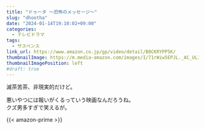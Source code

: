 ```yaml
---
title: "ドゥータ ～恐怖のメッセージ～"
slug: "dhootha"
date: "2024-01-14T19:10:02+09:00"
categories:
  - テレビドラマ
tags:
  - サスペンス
link_url: https://www.amazon.co.jp/gp/video/detail/B0CKRYPP5K/
thumbnailImage: https://m.media-amazon.com/images/I/71rWiw5EPJL._AC_UL320_.jpg
thumbnailImagePosition: left
#draft: true
---
```

滅茶苦茶、非現実的だけど。
<!--more-->
悪いやつには報いがくるっていう映画なんだろうね。  
クズ男多すぎで笑えるが。

{{< amazon-prime >}}
